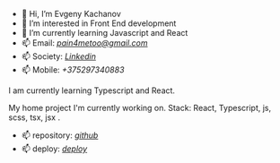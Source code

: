 - 👋 Hi, I’m Evgeny Kachanov
- 👀 I’m interested in Front End development
- 🌱 I’m currently learning Javascript and React
- 📫 Email: *pain4metoo@gmail.com* 
- 📫 Society:  [*Linkedin*](https://www.linkedin.com/in/pain4metoo)  
- 📫 Mobile: *+375297340883*


I am currently learning Typescript and React.

My home project I'm currently working on. Stack: React, Typescript, js, scss, tsx, jsx .

- 📫 repository:  [*github*](https://github.com/pain4metoo/english-quiz) 
- 📫 deploy:  [*deploy*](https://pain4metoo.github.io/english-quiz/) 

